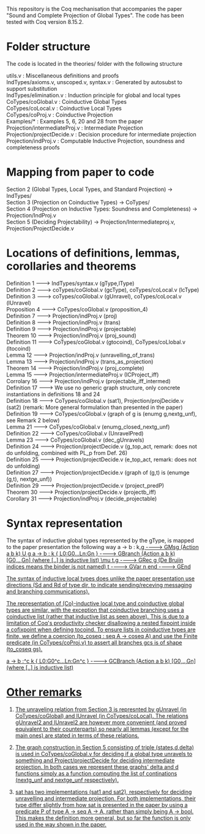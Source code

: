 This repository is the Coq mechanisation that accompanies the paper "Sound and Complete Projection of Global Types". The code has been tested with Coq version 8.15.2.

# Folder structure
The code is located in the theories/ folder with the following structure

utils.v : Miscellaneous definitions and proofs\
IndTypes/axioms.v, unscoped.v, syntax.v : Generated by autosubst to support substitution\
IndTypes/elimination.v : Induction principle for global and local types\
CoTypes/coGlobal.v : Coinductive Global Types\
CoTypes/coLocal.v : Coinductive Local Types\
CoTypes/coProj.v : Coinductive Projection\
Examples/* : Examples 5, 6, 20 and 28 from the paper\
Projection/intermediateProj.v : Intermediate Projection\
Projection/projectDecide.v : Decision procedure for intermediate projection\
Projection/indProj.v : Computable Inductive Projection, soundness and completeness proofs

# Mapping from paper to code
Section 2 (Global Types, Local Types, and Standard Projection) -> IndTypes/\
Section 3 (Projection on Coinductive Types) -> CoTypes/\
Section 4 (Projection on Inductive Types: Soundness and Completeness) -> Projection/IndProj.v\
Section 5 (Deciding Projectability) -> Projection/Intermediateproj.v, Projection/ProjectDecide.v

# Locations of definitions, lemmas, corollaries and theorems
Definition 1 ---> IndTypes/syntax.v (gType,lType)\
Definition 2 ---> coTypes/coGlobal.v (gcType), coTypes/coLocal.v (lcType)\
Definition 3 ---> coTypes/coGlobal.v (gUnravel), coTypes/coLocal.v (lUnravel)\
Proposition 4 ---> CoTypes/coGlobal.v (proposition_4)\
Definition 7 ---> Projection/indProj.v (proj)\
Definition 8 ---> Projection/indProj.v (trans)\
Definition 9 ---> Projection/indProj.v (projectable)\
Theorem 10 ---> Projection/indProj.v (proj_sound)\
Definition 11 ---> CoTypes/coGlobal.v (gtocoind), CoTypes/coLlobal.v (ltocoind)\
Lemma 12 ---> Projection/indProj.v (unravelling_of_trans)\
Lemma 13 ---> Projection/indProj.v (trans_as_projection)\
Theorem 14 ---> Projection/indProj.v (proj_complete)\
Lemma 15 ---> Projection/intermediateProj.v (ICProject_iff)\
Corrolary 16 ---> Projection/indProj.v (projectable_iff_intermed)\
Definition 17 ---> We use no generic graph structure, only concrete instantiations in definitions 18 and 24\
Definition 18 ---> CoTypes/coGlobal.v (sat1), Projection/projDecide.v (sat2) (remark: More general formulation than presented in the paper)\
Definition 19 ---> CoTypes/coGlobal.v (graph of g is (enumg g,nextg_unf), see Remark 2 below)\
Lemma 21 ---> CoTypes/coGlobal.v (enumg_closed_nextg_unf)\
Definition 22 ---> CoTypes/coGlobal.v (UnravelPred)\
Lemma 23 ---> CoTypes/coGlobal.v (dec_gUnravels)\
Definition 24 ---> Projection/projectDecide.v (g_top_act, remark: does not do unfolding, combined with PL_p from Def. 26)\
Definition 25 ---> Projection/projectDecide.v (e_top_act, remark: does not do unfolding)\
Definition 27 ---> Projection/projectDecide.v (graph of (g,t) is (enumge (g,t), nextge_unf))\
Definition 29 ---> Projection/projectDecide.v (project_predP)\
Theorem 30 ---> Projection/projectDecide.v (projectb_iff)\
Corollary 31 ---> Projection/indProj.v (decide_projectable)


# Syntax representation
The syntax of inductive global types represented by the gType, is mapped to the paper presentation the following way
a -> b : k<U>.g ----> GMsg (Action a b k) U g
a -> b : k \{ L0:G0...Ln:Gn \} ----> GBranch (Action a b k) [G0,..,Gn] (where [..] is inductive list)
\mu t.g ----> GRec g (De Brujin indices means the binder is not named)
t ----> GVar n
end ----> GEnd

The syntax of inductive local types does unlike the paper presentation use directions (Sd and Rd of type dir, to indicate sending/receving messaging and branching communications).

The representation of (Co)-inductive local type and coinductive global types are similar, with the exception that coinductive branching uses a coinductive list (rather that inductive list as seen above). This is due to a limitation of Coq's productivity checker disallowing a nested fixpoint inside a cofixpoint when defining tocoind. To ensure lists in coinductive types are finite, we define a coercion (to_coseq : seq A -> coseq A) and use the Finite predicate (in CoTypes/coProj.v) to assert all branches gcs is of shape (to_coseq gs).

a -> b :^c k \{ L0:G0^c...Ln:Gn^c \} ----> GCBranch (Action a b k) [G0,..,Gn] (where [..] is inductive list)


# Other remarks

1. The unraveling relation from Section 3 is represnted by gUnravel (in CoTypes/coGlobal) and lUnravel (in CoTypes/coLocal). The relations gUnravel2 and lUnravel2 are however more convenient (and proved equivalent to their counterparts) so nearly all lemmas (except for the main ones) are stated in terms of these relations.

2. The graph construction in Section 5 consisting of triple (states,d,delta) is used in CoTypes/coGlobal.v for deciding if a global type unravels to something and Project/projectDecide for deciding intermediate projection. In both cases we represent these graphs' delta and d functions simply as a function computing the list of continations (nextg_unf and nextge_unf respectively).

3. sat has two implementations (sat1 and sat2), respectively for deciding unravelling and intermediate projection. For both implementations, their type differ slightly from how sat is presented in the paper by using a predicate P of type A -> seq A -> A, rather than simply being A -> bool. This makes the definition more general, but so far the function is only used in the way shown in the paper. 

